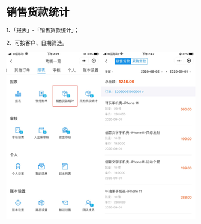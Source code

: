 # 销售货款统计

1、「报表」-「销售货款统计」；

2、可按客户、日期筛选。



<img src="..\..\image\小程序\报表管理\08-销售货款统计01.jpg" alt="PNG" style="zoom:50%;" />


